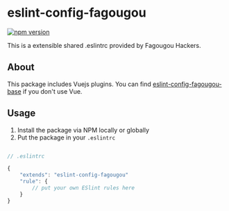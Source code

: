 eslint-config-fagougou
===========================

[![npm version](https://badge.fury.io/js/eslint-config-fagougou.svg)](https://badge.fury.io/js/eslint-config-fagougou)

This is a extensible shared .eslintrc provided by Fagougou Hackers.

## About

This package includes Vuejs plugins. You can find [eslint-config-fagougou-base](https://www.npmjs.com/package/eslint-config-fagougou-base) if you don't use Vue.

## Usage

1. Install the package via NPM locally or globally
2. Put the package in your `.eslintrc`

```javascript

// .eslintrc

{
    "extends": "eslint-config-fagougou"
    "rule": {
        // put your own ESlint rules here
    }
}

```